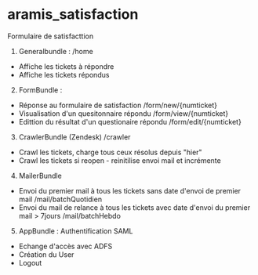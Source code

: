 # aramis_satisfaction

Formulaire de satisfacttion

1) Generalbundle : /home
  - Affiche les tickets à répondre
  - Affiche les tickets répondus 
  
2) FormBundle : 
  - Réponse au formulaire de satisfaction /form/new/{numticket}
  - Visualisation d'un quesitonnaire répondu /form/view/{numticket}
  - Edittion du résultat d'un questionaire répondu /form/edit/{numticket}

3) CrawlerBundle (Zendesk) /crawler
  - Crawl les tickets, charge tous ceux résolus depuis "hier" 
  - Crawl les tickets si reopen - reinitilise envoi mail et incrémente
  
4) MailerBundle
  - Envoi du premier mail à tous les tickets sans date d'envoi de premier mail /mail/batchQuotidien
  - Envoi du mail de relance à tous les tickets avec date d'envoi du premier mail > 7jours /mail/batchHebdo

5) AppBundle : Authentification SAML
  - Echange d'accès avec ADFS
  - Création du User
  - Logout
